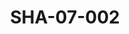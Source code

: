 ---
pid: SHA-07-002
title: SHA-07-002
language: en
collection: Sharhabil Ahmed
original_label: 
rights: Sharhabil Ahmed
location_of_original: Sharhabil Ahmed
photographer_or_studio: 
scanned_from: photograph 10.9 by 16.7
_date: 8/9/1977
location: Khartoum, Civil Aviation Club
description: Audience at Sharhabil Ahmed concert
additional_notes: 
permission_display: 'yes'
on_server: 'no'
on_website: 'no'
permalink: /photopages/en/SHA-07-002.html
layout: photo-page
---
